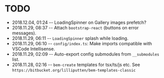 # TODO

- 2018.12.04, 01:24 -- LoadingSpinner on Gallery images prefetch?
- 2018.11.29, 08:37 -- Attach `bootstrap-react` (buttons on error messages).
- 2018.11.29, 06:11 -- `LoadingSpinner` splash while loading.
- 2018.11.29, 06:10 -- `config/index.ts`: Make imports compatible with VSCode Intellisense.
- 2018.11.29, 02:09 -- Auto-export config submodules from `__submodules` list.
- 2018.11.28, 02:16 -- `bem-create` templates for tsx/ts/js etc. See `https://bitbucket.org/lilliputten/bem-templates-classic`
